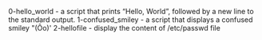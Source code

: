 0-hello_world - a script that prints “Hello, World”, followed by a new line to the standard output.
1-confused_smiley -  a script that displays a confused smiley "(Ôo)'
2-hellofile - display the content of /etc/passwd file
